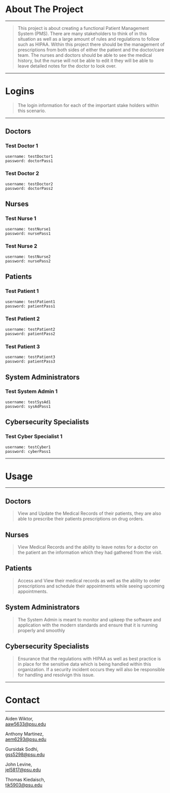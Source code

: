 
<!-- ABOUT THE PROJECT -->
# **About The Project**
___
>This project is about creating a functional Patient Management System (PMS). There are many stakeholders to think of in this situation as well as a large amount of rules and regulations to follow such as HIPAA. Within this project there should be the management of prescriptions from both sides of either the patient and the doctor/care team. The nurses and doctors should be able to see the medical history, but the nurse will not be able to edit it they will be able to leave detailed notes for the doctor to look over.
____
<!-- TESTING LOGIN INFORMATION-->

# **Logins**
> The login information for each of the important stake holders within this scenario.
_________________________
## Doctors
### Test Doctor 1
    username: testDoctor1 
    password: doctorPass1
### Test Doctor 2
    username: testDoctor2
    password: doctorPass2

## Nurses
### Test Nurse 1
	username: testNurse1
    password: nursePass1
### Test Nurse 2
    username: testNurse2
    password: nursePass2

## Patients
### Test Patient 1
	username: testPatient1
    password: patientPass1
### Test Patient 2
    username: testPatient2
    password: patientPass2
### Test Patient 3
    username: testPatient3
    password: patientPass3

## System Administrators
### Test System Admin 1
	username: testSysAd1
    password: sysAdPass1

## Cybersecurity Specialists
### Test Cyber Specialist 1
	username: testCyber1
	password: cyberPass1

___
<!-- USAGE EXAMPLES -->
# **Usage**
___
## Doctors
>	View and Update the Medical Records of their patients, they are also able to prescribe their patients prescriptions on drug orders.
## Nurses
>	View Medical Records and the ability to leave notes for a doctor on the patient an the information which they had gathered from the visit.
## Patients
>	Access and View their medical records as well as the ability to order prescriptions and schedule their appointments while seeing upcoming appointments.
## System Administrators
>   The System Admin is meant to monitor and upkeep the software and application with the modern standards and ensure that it is running properly and smoothly
## Cybersecurity Specialists
>   Ensurance that the regulations with HIPAA as well as best practice is in place for the sensitive data which is being handled within this organization. If a security incident occurs they will also be responsible for handling and resolvign this issue.
___
<!-- CONTACT -->
# **Contact**
___
Aiden Wiktor,  
aaw5633@psu.edu  
   
Anthony Martinez,  
aem6293@psu.edu  
   
Gursidak Sodhi,  
gss5298@psu.edu  
  
John Levine,  
jel5817@psu.edu  
   
Thomas Kiedaisch,  
tjk5903@psu.edu   
